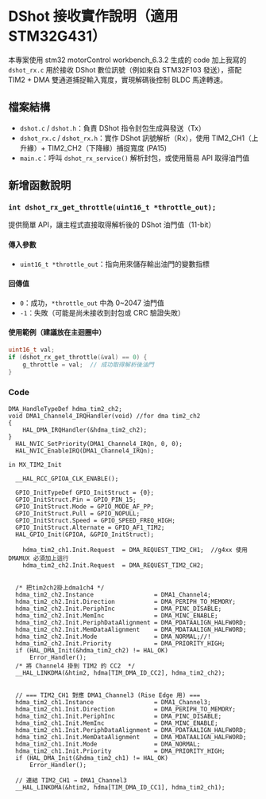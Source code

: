 # DShot 接收實作說明（適用 STM32G431）

本專案使用 stm32 motorControl workbench_6.3.2 生成的 code 加上我寫的 `dshot_rx.c` 用於接收 DShot 數位訊號（例如來自 STM32F103 發送），搭配 TIM2 + DMA 雙通道捕捉輸入寬度，實現解碼後控制 BLDC 馬達轉速。

## 檔案結構

- `dshot.c` / `dshot.h`：負責 DShot 指令封包生成與發送（Tx）
- `dshot_rx.c` / `dshot_rx.h`：實作 DShot 訊號解析（Rx），使用 TIM2_CH1（上升緣）+ TIM2_CH2（下降緣）捕捉寬度 (PA15)
- `main.c`：呼叫 `dshot_rx_service()` 解析封包，或使用簡易 API 取得油門值

## 新增函數說明

### `int dshot_rx_get_throttle(uint16_t *throttle_out);`

提供簡單 API，讓主程式直接取得解析後的 DShot 油門值（11-bit）

#### 傳入參數

- `uint16_t *throttle_out`：指向用來儲存輸出油門的變數指標

#### 回傳值

- `0`：成功，`*throttle_out` 中為 0~2047 油門值
- `-1`：失敗（可能是尚未接收到封包或 CRC 驗證失敗）

#### 使用範例（建議放在主迴圈中）

```c
uint16_t val;
if (dshot_rx_get_throttle(&val) == 0) {
    g_throttle = val;  // 成功取得解析後油門
}

```

### Code

```
DMA_HandleTypeDef hdma_tim2_ch2;
void DMA1_Channel4_IRQHandler(void) //for dma tim2_ch2
{
    HAL_DMA_IRQHandler(&hdma_tim2_ch2);
}
  HAL_NVIC_SetPriority(DMA1_Channel4_IRQn, 0, 0);
  HAL_NVIC_EnableIRQ(DMA1_Channel4_IRQn);

in MX_TIM2_Init

  __HAL_RCC_GPIOA_CLK_ENABLE();

  GPIO_InitTypeDef GPIO_InitStruct = {0};
  GPIO_InitStruct.Pin = GPIO_PIN_15;
  GPIO_InitStruct.Mode = GPIO_MODE_AF_PP;
  GPIO_InitStruct.Pull = GPIO_NOPULL;
  GPIO_InitStruct.Speed = GPIO_SPEED_FREQ_HIGH;
  GPIO_InitStruct.Alternate = GPIO_AF1_TIM2;
  HAL_GPIO_Init(GPIOA, &GPIO_InitStruct);

	hdma_tim2_ch1.Init.Request  = DMA_REQUEST_TIM2_CH1;  //g4xx 使用DMAMUX 必須加上這行
	hdma_tim2_ch2.Init.Request  = DMA_REQUEST_TIM2_CH2;


  /* 把tim2ch2掛上dma1ch4 */
  hdma_tim2_ch2.Instance                 = DMA1_Channel4;
  hdma_tim2_ch2.Init.Direction           = DMA_PERIPH_TO_MEMORY;
  hdma_tim2_ch2.Init.PeriphInc           = DMA_PINC_DISABLE;
  hdma_tim2_ch2.Init.MemInc              = DMA_MINC_ENABLE;
  hdma_tim2_ch2.Init.PeriphDataAlignment = DMA_PDATAALIGN_HALFWORD;
  hdma_tim2_ch2.Init.MemDataAlignment    = DMA_MDATAALIGN_HALFWORD;
  hdma_tim2_ch2.Init.Mode                = DMA_NORMAL;//!
  hdma_tim2_ch2.Init.Priority            = DMA_PRIORITY_HIGH;
  if (HAL_DMA_Init(&hdma_tim2_ch2) != HAL_OK)
      Error_Handler();
  /* 將 Channel4 掛到 TIM2 的 CC2  */
  __HAL_LINKDMA(&htim2, hdma[TIM_DMA_ID_CC2], hdma_tim2_ch2);


  // === TIM2_CH1 對應 DMA1_Channel3 (Rise Edge 用) ===
  hdma_tim2_ch1.Instance                 = DMA1_Channel3;
  hdma_tim2_ch1.Init.Direction           = DMA_PERIPH_TO_MEMORY;
  hdma_tim2_ch1.Init.PeriphInc           = DMA_PINC_DISABLE;
  hdma_tim2_ch1.Init.MemInc              = DMA_MINC_ENABLE;
  hdma_tim2_ch1.Init.PeriphDataAlignment = DMA_PDATAALIGN_HALFWORD;
  hdma_tim2_ch1.Init.MemDataAlignment    = DMA_MDATAALIGN_HALFWORD;
  hdma_tim2_ch1.Init.Mode                = DMA_NORMAL;
  hdma_tim2_ch1.Init.Priority            = DMA_PRIORITY_HIGH;
  if (HAL_DMA_Init(&hdma_tim2_ch1) != HAL_OK)
      Error_Handler();

  // 連結 TIM2_CH1 → DMA1_Channel3
  __HAL_LINKDMA(&htim2, hdma[TIM_DMA_ID_CC1], hdma_tim2_ch1);
```
